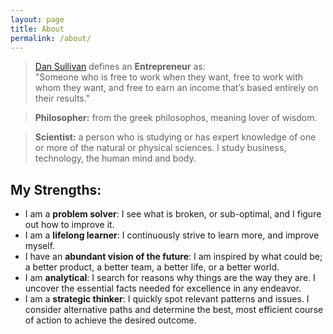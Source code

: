 ```yaml
---
layout: page
title: About
permalink: /about/
---
```


> [Dan Sullivan][dan] defines an **Entrepreneur** as:  
> "Someone who is free to work when they want, free to work with whom they want, and free to earn an income that’s based entirely on their results."

> **Philosopher:** from the greek philosophos, meaning lover of wisdom.

> **Scientist:** a person who is studying or has expert knowledge of one or more of the natural or physical sciences.  I study business, technology, the human mind and body.


## My Strengths:  

- I am a **problem solver**: I see what is broken, or sub-optimal, and I figure out how to improve it.  
- I am a **lifelong learner**: I continuously strive to learn more, and improve myself.  
- I have an **abundant vision of the future**: I am inspired by what could be; a better product, a better team, a better life, or a better world.  
- I am **analytical**: I search for reasons why things are the way they are. I uncover the essential facts needed for excellence in any endeavor.  
- I am a **strategic thinker**: I quickly spot relevant patterns and issues. I consider alternative paths and determine the best, most efficient course of action to achieve the desired outcome.  


[dan]: https://strategiccoach.com/bios/bio_entrepreneur_coach_dan_sullivan.html
